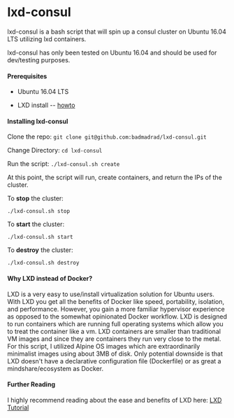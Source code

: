 # lxd-consul

lxd-consul is a bash script that will spin up a consul cluster on Ubuntu 16.04 LTS utilizing lxd containers.

lxd-consul has only been tested on Ubuntu 16.04 and should be used for dev/testing purposes.

#### Prerequisites
* Ubuntu 16.04 LTS

* LXD install -- [howto](https://linuxcontainers.org/lxd/getting-started-cli/)

#### Installing lxd-consul

Clone the repo:
`git clone git@github.com:badmadrad/lxd-consul.git`

Change Directory:
`cd lxd-consul`

Run the script:
`./lxd-consul.sh create`

At this point, the script will run, create containers, and return the IPs of the cluster.

To **stop** the cluster:

`./lxd-consul.sh stop`

To **start** the cluster:

`./lxd-consul.sh start`

To **destroy** the cluster:

`./lxd-consul.sh destroy`

#### Why LXD instead of Docker?

LXD is a very easy to use/install virtualization solution for Ubuntu users. With LXD you get all the benefits of Docker like speed, portability, isolation, and performance. However, you gain a more familiar hypervisor experience as opposed to the somewhat opinionated Docker workflow. LXD is designed to run containers which are running full operating systems which allow you to treat the container like a vm. LXD containers are smaller than traditional VM images and since they are containers they run very close to the metal. For this script, I utilized Alpine OS images which are extraordinarily minimalist images using about 3MB of disk. Only potential downside is that LXD doesn't have a declarative configuration file (Dockerfile) or as great a mindshare/ecosystem as Docker.

#### Further Reading

I highly recommend reading about the ease and benefits of LXD here:
[LXD Tutorial](http://insights.ubuntu.com/2016/03/14/the-lxd-2-0-story-prologue/)
